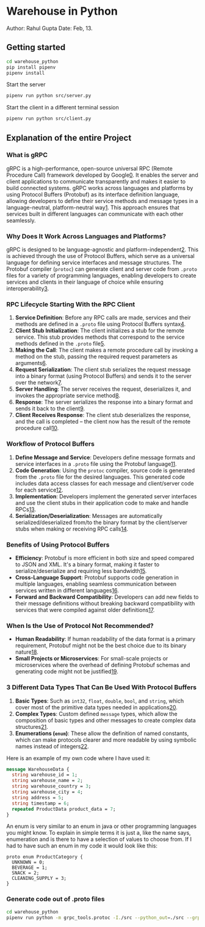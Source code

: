 # Warehouse in Python
Author: Rahul Gupta
Date: Feb, 13.
## Getting started
```bash
cd warehouse_python
pip install pipenv
pipenv install
```
Start the server 
```bash
pipenv run python src/server.py
```
Start the client in a different terminal session
```bash
pipenv run python src/client.py
```
## Explanation of the entire Project 
### What is gRPC
gRPC is a high-performance, open-source universal RPC (Remote Procedure Call) framework developed by Google[0]. It enables the server and client applications to communicate transparently and makes it easier to build connected systems. gRPC works across languages and platforms by using Protocol Buffers (Protobuf) as its interface definition language, allowing developers to define their service methods and message types in a language-neutral, platform-neutral way[1]. This approach ensures that services built in different languages can communicate with each other seamlessly.

### Why Does It Work Across Languages and Platforms?

gRPC is designed to be language-agnostic and platform-independent[2]. This is achieved through the use of Protocol Buffers, which serve as a universal language for defining service interfaces and message structures. The Protobuf compiler (`protoc`) can generate client and server code from `.proto` files for a variety of programming languages, enabling developers to create services and clients in their language of choice while ensuring interoperability[3].

### RPC Lifecycle Starting With the RPC Client

1. **Service Definition**: Before any RPC calls are made, services and their methods are defined in a `.proto` file using Protocol Buffers syntax[4].
2. **Client Stub Initialization**: The client initializes a stub for the remote service. This stub provides methods that correspond to the service methods defined in the `.proto` file[5].
3. **Making the Call**: The client makes a remote procedure call by invoking a method on the stub, passing the required request parameters as arguments[6].
4. **Request Serialization**: The client stub serializes the request message into a binary format (using Protocol Buffers) and sends it to the server over the network[7].
5. **Server Handling**: The server receives the request, deserializes it, and invokes the appropriate service method[8].
6. **Response**: The server serializes the response into a binary format and sends it back to the client[9].
7. **Client Receives Response**: The client stub deserializes the response, and the call is completed – the client now has the result of the remote procedure call[10].

### Workflow of Protocol Buffers

1. **Define Message and Service**: Developers define message formats and service interfaces in a `.proto` file using the Protobuf language[11].
2. **Code Generation**: Using the `protoc` compiler, source code is generated from the `.proto` file for the desired languages. This generated code includes data access classes for each message and client/server code for each service[12].
3. **Implementation**: Developers implement the generated server interfaces and use the client stubs in their application code to make and handle RPCs[13].
4. **Serialization/Deserialization**: Messages are automatically serialized/deserialized from/to the binary format by the client/server stubs when making or receiving RPC calls[14].

### Benefits of Using Protocol Buffers

- **Efficiency**: Protobuf is more efficient in both size and speed compared to JSON and XML. It's a binary format, making it faster to serialize/deserialize and requiring less bandwidth[15].
- **Cross-Language Support**: Protobuf supports code generation in multiple languages, enabling seamless communication between services written in different languages[16].
- **Forward and Backward Compatibility**: Developers can add new fields to their message definitions without breaking backward compatibility with services that were compiled against older definitions[17].

### When Is the Use of Protocol Not Recommended?

- **Human Readability**: If human readability of the data format is a primary requirement, Protobuf might not be the best choice due to its binary nature[18].
- **Small Projects or Microservices**: For small-scale projects or microservices where the overhead of defining Protobuf schemas and generating code might not be justified[19].

### 3 Different Data Types That Can Be Used With Protocol Buffers

1. **Basic Types**: Such as `int32`, `float`, `double`, `bool`, and `string`, which cover most of the primitive data types needed in applications[20].
2. **Complex Types**: Custom defined `message` types, which allow the composition of basic types and other messages to create complex data structures[21].
3. **Enumerations (`enum`)**: These allow the definition of named constants, which can make protocols clearer and more readable by using symbolic names instead of integers[22].

Here is an example of my own code where I have used it:
```.proto
message WarehouseData {
  string warehouse_id = 1;
  string warehouse_name = 2;
  string warehouse_country = 3;
  string warehouse_city = 4;
  string address = 5;
  string timestamp = 6;
  repeated ProductData product_data = 7;
}
```
An enum is very similar to an enum in java or other programming languages you might know. To explain in simple terms it is just a, like the name says, enumeration and is there to have a selection of values to choose from.
If I had to have such an enum in my code it would look like this:
```
proto enum ProductCategory { 
  UNKNOWN = 0; 
  BEVERAGE = 1; 
  SNACK = 2; 
  CLEANING_SUPPLY = 3; 
}
```
### Generate code out of .proto files
```bash
cd warehouse_python
pipenv run python -m grpc_tools.protoc -I./src --python_out=./src --grpc_python_out=./src ./src/*.prot
```

[0]: https://grpc.io/
[1]: https://developers.google.com/protocol-buffers
[2]: https://grpc.io/docs/what-is-grpc/introduction/
[3]: https://grpc.io/docs/languages/
[4]: https://developers.google.com/protocol-buffers/docs/proto3
[5]: https://grpc.io/docs/what-is-grpc/core-concepts/
[6]: https://grpc.io/docs/what-is-grpc/core-concepts/#rpc-life-cycle
[7]: https://developers.google.com/protocol-buffers/docs/encoding
[8]: https://grpc.io/docs/guides/
[9]: https://grpc.github.io/grpc/core/md_doc_core_transport_explainer.html
[10]: https://grpc.io/docs/what-is-grpc/core-concepts/#client
[11]: https://developers.google.com/protocol-buffers/docs/proto3#simple
[12]: https://grpc.io/docs/languages/
[13]: https://grpc.io/docs/languages/java/basics/
[14]: https://developers.google.com/protocol-buffers/docs/techniques
[15]: https://developers.google.com/protocol-buffers/docs/overview
[16]: https://grpc.io/docs/languages/
[17]: https://developers.google.com/protocol-buffers/docs/proto3#updating
[18]: https://developers.google.com/protocol-buffers/docs/proto3#simple
[19]: https://grpc.io/blog/principles
[20]: https://developers.google.com/protocol-buffers/docs/proto3#scalar
[21]: https://developers.google.com/protocol-buffers/docs/proto3#nested
[22]: https://developers.google.com/protocol-buffers/docs/proto3#enum